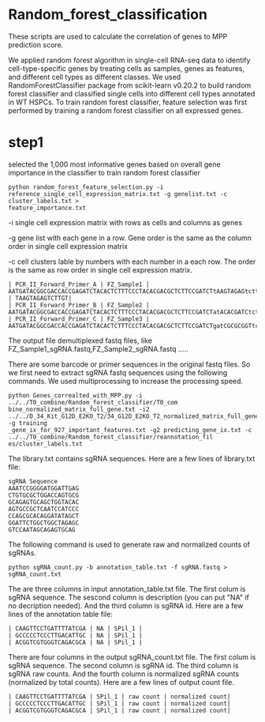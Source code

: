 # Random_forest_classification
These scripts are used to calculate the correlation of genes to MPP prediction score. 

We applied random forest algorithm in single-cell RNA-seq data to identify cell-type-specific genes by treating cells as samples, genes as features, and different cell types as different classes. We used RandomForestClassifier package from scikit-learn v0.20.2 to build random forest classifier and classified single cells into different cell types annotated in WT HSPCs. To train random forest classifier, feature selection was first performed by training a random forest classifier on all expressed genes.

# step1 
selected the 1,000 most informative genes based on overall gene importance in the classifier to train random forest classifier
```
python random_forest_feature_selection.py -i reference_single_cell_expression_matrix.txt -g genelist.txt -c cluster_labels.txt > 
feature_importance.txt
```
-i single cell expression matrix with rows as cells and columns as genes 

-g gene list with each gene in a row. Gene order is the same as the column order in single cell expression matrix

-c cell clusters lable by numbers with each number in a each row. The order is the same as row order in single cell expression matrix. 
```
| PCR_II_Forward_Primer_A | FZ_Sample1 | AATGATACGGCGACCACCGAGATCTACACTCTTTCCCTACACGACGCTCTTCCGATCTtAAGTAGAGtcttgtggaaaggacgaaacaccg | TAAGTAGAGTCTTGT|
| PCR_II_Forward_Primer_B | FZ_Sample2 | AATGATACGGCGACCACCGAGATCTACACTCTTTCCCTACACGACGCTCTTCCGATCTatACACGATCtcttgtggaaaggacgaaacaccg|ATACACGATCTCTTG|
| PCR_II_Forward_Primer_C | FZ_Sample3 | AATGATACGGCGACCACCGAGATCTACACTCTTTCCCTACACGACGCTCTTCCGATCTgatCGCGCGGTtcttgtggaaaggacgaaacaccg|GATCGCGCGGTTCTT
```
The output file demultiplexed fastq files, like FZ_Sample1_sgRNA.fastq,FZ_Sample2_sgRNA.fastq .....

There are some barcode or primer sequences in the original fastq files. So we first need to extract sgRNA fastq sequences using the following commands. We used multiprocessing to increase the processing speed. 
```
python Genes_correalted_with_MPP.py -i ../../T0_combine/Random_forest_classifier/T0_com
bine_normalized_matrix_full_gene.txt -i2 ../../D_34_Kit_G12D_E2KO_T2/34_G12D_E2KO_T2_normalized_matrix_full_gene.txt -g training
_gene_ix_for_927_important_features.txt -g2 predicting_gene_ix.txt -c ../../T0_combine/Random_forest_classifier/reannotation_fil
es/cluster_labels.txt
```
The library.txt contains sgRNA sequences. Here are a few lines of library.txt file:
```
sgRNA Sequence
AAATCCGGGGATGGATTGAG
CTGTGCGCTGGACCAGTGCG
GCAGAGTGCAGCTGGTACAC
AGTGCCGCTCAATCCATCCC
CCAGCGCACAGGATATAGCT
GGATTCTGGCTGGCTAGAGC
GTCCAATAGCAGAGTGCAG
```
The following command is used to generate raw and normalized counts of sgRNAs. 
```
python sgRNA_count.py -b annotation_table.txt -f sgRNA.fastq > sgRNA_count.txt
```
The are three columns in input annotation_table.txt file. The first colum is sgRNA sequence. The sescond column is description (you can put "NA" if no decription needed). And the third column is sgRNA id. Here are a few lines of the annotation table file:
```
| CAAGTTCCTGATTTTATCGA | NA | SPil_1 |
| GCCCCCTCCCTTGACATTGC | NA | SPil_1 |
| ACGGTCGTGGGTCAGACGCA | NA | SPil_1 |
```
There are four columns in the output sgRNA_count.txt file. The first colum is sgRNA sequence. The second column is sgRNA id. The third column is sgRNA raw counts. And the fourth column is normalized sgRNA counts (normalized by total counts). Here are a few lines of output count file.
```
| CAAGTTCCTGATTTTATCGA | SPil_1 | raw count | normalized count|
| GCCCCCTCCCTTGACATTGC | SPil_1 | raw count | normalized count|
| ACGGTCGTGGGTCAGACGCA | SPil_1 | raw count | normalized count|
```
